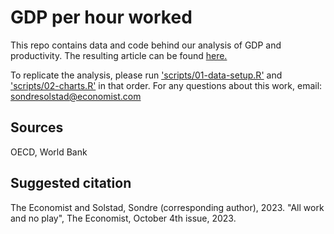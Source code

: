 # GDP per hour worked 

This repo contains data and code behind our analysis of GDP and productivity. The resulting article can be found [here.](https://www.economist.com/graphic-detail/2023/10/04/productivity-has-grown-faster-in-western-europe-than-in-america)

To replicate the analysis, please run ['scripts/01-data-setup.R'](scripts/01-data-setup.R) and ['scripts/02-charts.R'](scripts/02-charts.R) in that order. For any questions about this work, email: sondresolstad@economist.com

## Sources
OECD, World Bank

## Suggested citation
The Economist and Solstad, Sondre (corresponding author), 2023. "All work and no play", The Economist, October 4th issue, 2023.

